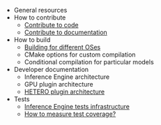 * General resources
* How to contribute
    * [Contribute to code](contribute/ContributeCode.md)
    * [Contribute to documentation](contribute/ContributeDocs.md)
* How to build
    * [Building for different OSes](build/HowToBuildCode.md)
    * CMake options for custom compilation
    * Conditional compilation for particular models
* Developer documentation
    * Inference Engine architecture
    * GPU plugin architecture
    * [HETERO plugin architecture](architecture/HeteroArchitecture.md)
* Tests
    * [Inference Engine tests infrastructure](tests/InferenceEngineTestsInfrastructure.md)
    * [How to measure test coverage?](tests/InferenceEngineTestsCoverage.md)